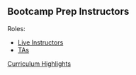 ## Bootcamp Prep Instructors

Roles:
  + [Live Instructors][live-instructors]
  + [TAs][teaching-assistants]

[Curriculum Highlights][curriculum-highlights]

[live-instructors]: ./live_instructors
[teaching-assistants]: ./teaching_assistants
[curriculum-highlights]: ./misc/curriculum_highlights.md
